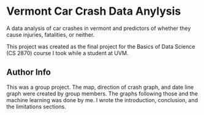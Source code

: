 # Vermont Car Crash Data Anylysis
A data analysis of car crashes in vermont and predictors of whether they cause injuries, fatalities, or neither.

This project was created as the final project for the Basics of Data Science (CS 2870) course I took while a student at UVM.

## Author Info
This was a group project. The map, direction of crash graph, and date line graph were created by group members. The graphs following those and
the machine learning was done by me. I wrote the introduction, conclusion, and the limitations sections.
